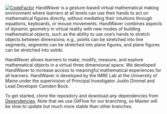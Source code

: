[![CodeFactor](https://www.codefactor.io/repository/github/maine-imre/handwaver/badge)](https://www.codefactor.io/repository/github/maine-imre/handwaver)
HandWaver is a gesture-based virtual mathematical making environment where learners at all levels can use their hands to act on mathematical figures directly, without mediating their intuitions through equations, keyboards, or mouse movements. HandWaver combines aspects of dynamic geometry in virtual reality with new modes of building mathematical objects, such as the ability to use one’s hands to stretch objects between dimensions; e.g., points can be stretched into line segments, segments can be stretched into plane figures, and plane figures can be stretched into solids.

HandWaver allows learners to make, modify, measure, and explore mathematical objects in a virtual three dimensional space.  We developed HandWaver to increase access to meaningful mathematical experiences for all learners. HandWaver is developed by the IMRE Lab at the University of Maine under the superivision of Principal Investigator Justin Dimmel and Lead Developer Camden Bock.

To get started, clone the repository and download any dependencies from [Dependencies](../docs/dependencies.md).  Note that we use GitFlow for our branching, so Master will be slow to update but much more stable than other branches.
